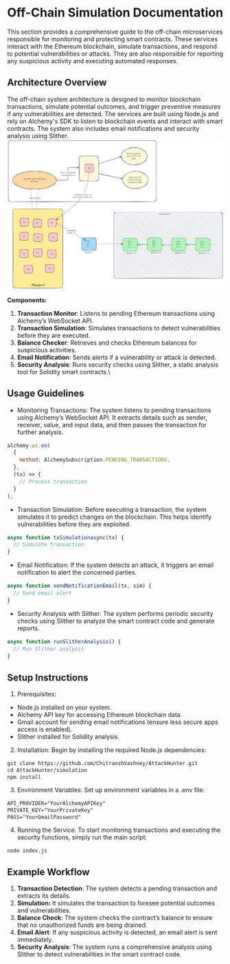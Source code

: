 # Off-Chain Simulation Documentation

This section provides a comprehensive guide to the off-chain microservices responsible for monitoring and protecting smart contracts. These services interact with the Ethereum blockchain, simulate transactions, and respond to potential vulnerabilities or attacks. They are also responsible for reporting any suspicious activity and executing automated responses.

## Architecture Overview

The off-chain system architecture is designed to monitor blockchain transactions, simulate potential outcomes, and trigger preventive measures if any vulnerabilities are detected. The services are built using Node.js and rely on Alchemy's SDK to listen to blockchain events and interact with smart contracts. The system also includes email notifications and security analysis using Slither.
![alt text](image.png)

**Components:**

1. **Transaction Monitor**: Listens to pending Ethereum transactions using Alchemy’s WebSocket API.
1. **Transaction Simulation**: Simulates transactions to detect vulnerabilities before they are executed.
1. **Balance Checker**: Retrieves and checks Ethereum balances for suspicious activities.
1. **Email Notification**: Sends alerts if a vulnerability or attack is detected.
1. **Security Analysis**: Runs security checks using Slither, a static analysis tool for Solidity smart contracts.\

## Usage Guidelines

- Monitoring Transactions:
  The system listens to pending transactions using Alchemy’s WebSocket API. It extracts details such as sender, receiver, value, and input data, and then passes the transaction for further analysis.

```js
alchemy.ws.on(
  {
    method: AlchemySubscription.PENDING_TRANSACTIONS,
  },
  (tx) => {
    // Process transaction
  }
);
```

- Transaction Simulation:
  Before executing a transaction, the system simulates it to predict changes on the blockchain. This helps identify vulnerabilities before they are exploited.

```js
async function txSimulationasync(tx) {
  // Simulate transaction
}
```

- Email Notification:
  If the system detects an attack, it triggers an email notification to alert the concerned parties.

```js
async function sendNotificationEmail(tx, sim) {
  // Send email alert
}
```

- Security Analysis with Slither:
  The system performs periodic security checks using Slither to analyze the smart contract code and generate reports.

```js
async function runSlitherAnalysis() {
  // Run Slither analysis
}
```

## Setup Instructions

1. Prerequisites:

- Node.js installed on your system.
- Alchemy API key for accessing Ethereum blockchain data.
- Gmail account for sending email notifications (ensure less secure apps access is enabled).
- Slither installed for Solidity analysis.

2. Installation:
   Begin by installing the required Node.js dependencies:

```
git clone https://github.com/ChitranshVashney/AttackHunter.git
cd AttackHunter/simulation
npm install
```

3. Environment Variables:
   Set up environment variables in a .env file:

```
API_PROVIDER="YourAlchemyAPIKey"
PRIVATE_KEY="YourPrivateKey"
PASS="YourGmailPassword"
```

4. Running the Service:
   To start monitoring transactions and executing the security functions, simply run the main script:

```
node index.js
```

## Example Workflow

1. **Transaction Detection**: The system detects a pending transaction and extracts its details.
1. **Simulation:** It simulates the transaction to foresee potential outcomes and vulnerabilities.
1. **Balance Check**: The system checks the contract’s balance to ensure that no unauthorized funds are being drained.
1. **Email Alert**: If any suspicious activity is detected, an email alert is sent immediately.
1. **Security Analysis**: The system runs a comprehensive analysis using Slither to detect vulnerabilities in the smart contract code.
